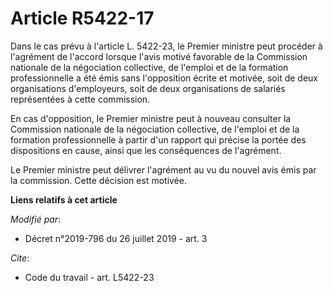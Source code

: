 # Article R5422-17

Dans le cas prévu à l'article L. 5422-23, le Premier ministre peut procéder à l'agrément de l'accord lorsque l'avis motivé
favorable de la Commission nationale de la négociation collective, de l'emploi et de la formation professionnelle a été émis
sans l'opposition écrite et motivée, soit de deux organisations d'employeurs, soit de deux organisations de salariés
représentées à cette commission.

En cas d'opposition, le Premier ministre peut à nouveau consulter la Commission nationale de la négociation collective, de
l'emploi et de la formation professionnelle à partir d'un rapport qui précise la portée des dispositions en cause, ainsi que
les conséquences de l'agrément.

Le Premier ministre peut délivrer l'agrément au vu du nouvel avis émis par la commission. Cette décision est motivée.

**Liens relatifs à cet article**

_Modifié par_:

  - Décret n°2019-796 du 26 juillet 2019 - art. 3

_Cite_:

  - Code du travail - art. L5422-23
